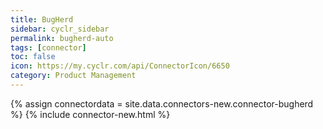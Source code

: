```yaml
---
title: BugHerd
sidebar: cyclr_sidebar
permalink: bugherd-auto
tags: [connector]
toc: false
icon: https://my.cyclr.com/api/ConnectorIcon/6650
category: Product Management
---
```

{% assign connectordata = site.data.connectors-new.connector-bugherd %}
{% include connector-new.html %}	